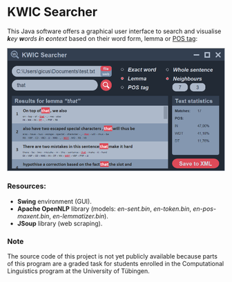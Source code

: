 # KWIC Searcher

This Java software offers a graphical user interface to search and visualise _**k**ey **w**ords **i**n **c**ontext_ based on their
word form, lemma or [POS tag](https://www.ling.upenn.edu/courses/Fall_2003/ling001/penn_treebank_pos.html):

![View of the GUI](images/KWICSearcherGUI.png)


### Resources:

- **Swing** environment (GUI).
- **Apache OpenNLP** library (models: _en-sent.bin_, _en-token.bin_, _en-pos-maxent.bin_, _en-lemmatizer.bin_).
- **JSoup** library (web scraping).


### Note

The source code of this project is not yet publicly available because parts of this program are a graded task for
students enrolled in the Computational Linguistics program at the University of Tübingen.

